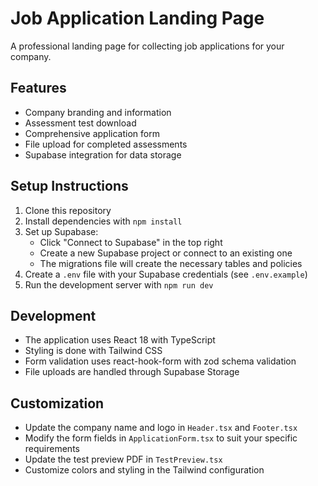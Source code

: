 # Job Application Landing Page

A professional landing page for collecting job applications for your company.

## Features

- Company branding and information
- Assessment test download
- Comprehensive application form
- File upload for completed assessments
- Supabase integration for data storage

## Setup Instructions

1. Clone this repository
2. Install dependencies with `npm install`
3. Set up Supabase:
   - Click "Connect to Supabase" in the top right
   - Create a new Supabase project or connect to an existing one
   - The migrations file will create the necessary tables and policies
4. Create a `.env` file with your Supabase credentials (see `.env.example`)
5. Run the development server with `npm run dev`

## Development

- The application uses React 18 with TypeScript
- Styling is done with Tailwind CSS
- Form validation uses react-hook-form with zod schema validation
- File uploads are handled through Supabase Storage

## Customization

- Update the company name and logo in `Header.tsx` and `Footer.tsx`
- Modify the form fields in `ApplicationForm.tsx` to suit your specific requirements
- Update the test preview PDF in `TestPreview.tsx`
- Customize colors and styling in the Tailwind configuration